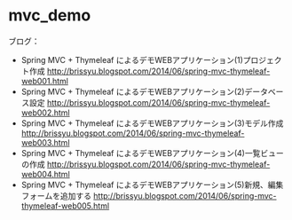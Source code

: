 mvc_demo
========

ブログ：
* Spring MVC + Thymeleaf によるデモWEBアプリケーション(1)プロジェクト作成 http://brissyu.blogspot.com/2014/06/spring-mvc-thymeleaf-web001.html
* Spring MVC + Thymeleaf によるデモWEBアプリケーション(2)データベース設定 http://brissyu.blogspot.com/2014/06/spring-mvc-thymeleaf-web002.html
* Spring MVC + Thymeleaf によるデモWEBアプリケーション(3)モデル作成 http://brissyu.blogspot.com/2014/06/spring-mvc-thymeleaf-web003.html
* Spring MVC + Thymeleaf によるデモWEBアプリケーション(4)一覧ビューの作成 http://brissyu.blogspot.com/2014/06/spring-mvc-thymeleaf-web004.html
* Spring MVC + Thymeleaf によるデモWEBアプリケーション(5)新規、編集フォームを追加する http://brissyu.blogspot.com/2014/06/spring-mvc-thymeleaf-web005.html
